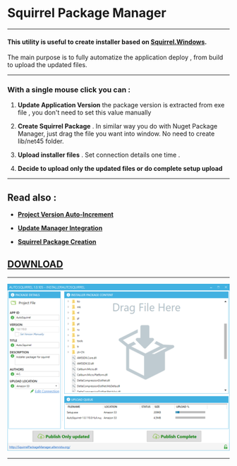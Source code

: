# **Squirrel Package Manager**

___

#### This utility is useful to create installer based on **[Squirrel.Windows](https://github.com/Squirrel/Squirrel.Windows)**.

The main purpose is to fully automatize the application deploy , from build to upload  the updated files.
____

### With a single mouse click you can :

1. **Update Application Version** the package version is extracted from exe file , you don't need to set this value manually

2. **Create Squirrel Package** . In similar way you do with Nuget Package Manager, just drag the file you want into window. No need to create lib/net45 folder.

3. **Upload installer files** . Set connection details one time .

4. **Decide to upload only the updated files or do complete setup upload**

____

 ## Read also :


* **[Project Version Auto-Increment](docs/VersionAutoIncrement.md)**

* **[Update Manager Integration](docs/SquirrelIntegration.md)**

* **[Squirrel Package Creation](docs/PackageCreation.md)**

## [DOWNLOAD](https://s3-eu-west-1.amazonaws.com/ecamfolder/Setup.exe)
___

 ![](docs/images/squirrel_upload.png)
___
